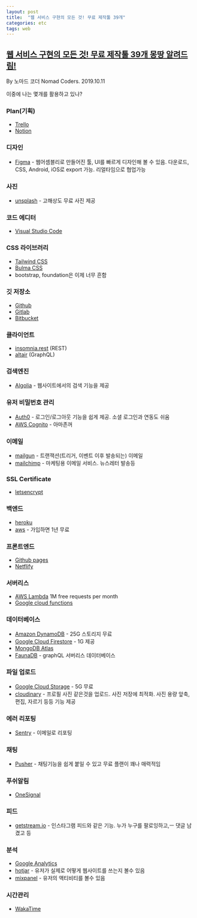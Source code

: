 ```yaml
---
layout: post
title:  "웹 서비스 구현의 모든 것! 무료 제작툴 39개"
categories: etc
tags: web
---
```


## [웹 서비스 구현의 모든 것! 무료 제작툴 39개 몽땅 알려드림!](https://youtu.be/u3Ph_M2bySg)
By 노마드 코더 Nomad Coders. 2019.10.11

이중에 나는 몇개를 활용하고 있나?

### Plan(기획)
* [Trello](http://trello.com/)
* [Notion](https://www.notion.so/)

### 디자인
* [Figma](https://www.figma.com/) - 웹어셈블리로 만들어진 툴, UI를 빠르게 디자인해 볼 수 있음. 다운로드, CSS, Android, iOS로 export 가능. 리얼타임으로 협업가능

### 사진
* [unsplash](https://unsplash.com) - 고해상도 무료 사진 제공

### 코드 에디터
* [Visual Studio Code](https://code.visualstudio.com/)

### CSS 라이브러리
* [Tailwind CSS](https://tailwindcss.com)
* [Bulma CSS](https://bulma.io)
* bootstrap, foundation은 이제 너무 흔함

### 깃 저장소
* [Github](https://github.com/)
* [Gitlab](https://about.gitlab.com/)
* [Bitbucket](https://bitbucket.org/product)

### 클라이언트
* [insomnia.rest](https://insomnia.rest)  (REST)
* [altair](https://altair.sirmuel.design) (GraphQL) 

### 검색엔진
* [Algolia](https://www.algolia.com) - 웹사이트에서의 검색 기능을 제공

### 유저 비밀번호 관리
* [Auth0](https://auth0.com/) - 로그인/로그아웃 기능을 쉽게 제공. 소셜 로그인과 연동도 쉬움
* [AWS Cognito](https://aws.amazon.com/ko/cognito/) - 아마존꺼

### 이메일
* [mailgun](https://www.mailgun.com/) - 트랜잭션(트리거, 이벤트 이후 발송되는) 이메일
* [mailchimp](https://mailchimp.com) - 마케팅용 이메일 서비스. 뉴스레터 발송등

### SSL Certificate
* [letsencrypt](https://letsencrypt.org/)

### 백엔드
* [heroku](https://www.heroku.com/)
* [aws](https://aws.amazon.com/) - 가입하면 1년 무료

### 프론트엔드
* [Github pages](https://pages.github.com/)
* [Netflify](https://www.netlify.com/)

### 서버리스
* [AWS Lambda](https://aws.amazon.com/lambda/) 1M free requests per month
* [Google cloud functions](https://cloud.google.com/functions/)

### 데이터베이스
* [Amazon DynamoDB](https://aws.amazon.com/dynamodb/) - 25G 스토리지 무료
* [Google Cloud Firestore](https://cloud.google.com/firestore/) - 1G 제공
* [MongoDB Atlas](https://www.mongodb.com/cloud/atlas)
* [FaunaDB](https://fauna.com/) - graphQL 서버리스 데이터베이스

### 파일 업로드
* [Google Cloud Storage](https://cloud.google.com/storage/) - 5G 무료
* [cloudinary](https://cloudinary.com/) - 프로필 사진 같은것을 업로드. 사진 저장에 최적화. 사진 용량 앞축, 편집, 자르기 등등 기능 제공

### 에러 리포팅
* [Sentry](https://sentry.io) - 이메일로 리포팅

### 채팅
* [Pusher](https://pusher.com) - 채팅기능을 쉽게 붙일 수 있고 무료 플랜이 꽤나 매력적임

### 푸쉬알림
* [OneSignal](https://onesignal.com/)

### 피드
* [getstream.io](getstream.io) - 인스타그램 피드와 같은 기능. 누가 누구를 팔로잉하고,ㅡ 댓글 남겼고 등

### 분석
* [Google Analytics](analytics.google.com/ )
* [hotjar](https://www.hotjar.com) - 유저가 실제로 어떻게 웹사이트를 쓰는지 볼수 있음
* [mixpanel](https://mixpanel.com/) - 유저의 액티비티를 볼수 있음

### 시간관리
* [WakaTime](https://wakatime.com/)

